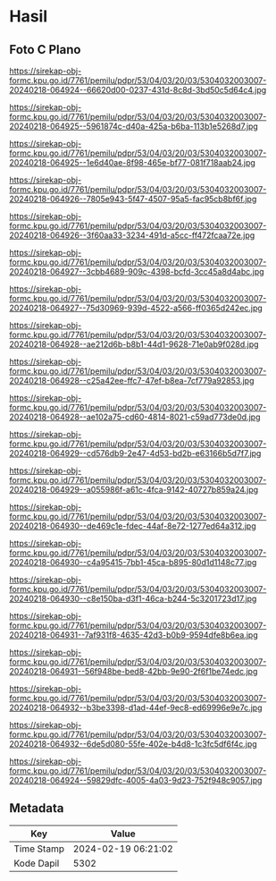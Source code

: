 # Hasil

## Foto C Plano

https://sirekap-obj-formc.kpu.go.id/7761/pemilu/pdpr/53/04/03/20/03/5304032003007-20240218-064924--66620d00-0237-431d-8c8d-3bd50c5d64c4.jpg

https://sirekap-obj-formc.kpu.go.id/7761/pemilu/pdpr/53/04/03/20/03/5304032003007-20240218-064925--5961874c-d40a-425a-b6ba-113b1e5268d7.jpg

https://sirekap-obj-formc.kpu.go.id/7761/pemilu/pdpr/53/04/03/20/03/5304032003007-20240218-064925--1e6d40ae-8f98-465e-bf77-081f718aab24.jpg

https://sirekap-obj-formc.kpu.go.id/7761/pemilu/pdpr/53/04/03/20/03/5304032003007-20240218-064926--7805e943-5f47-4507-95a5-fac95cb8bf6f.jpg

https://sirekap-obj-formc.kpu.go.id/7761/pemilu/pdpr/53/04/03/20/03/5304032003007-20240218-064926--3f60aa33-3234-491d-a5cc-ff472fcaa72e.jpg

https://sirekap-obj-formc.kpu.go.id/7761/pemilu/pdpr/53/04/03/20/03/5304032003007-20240218-064927--3cbb4689-909c-4398-bcfd-3cc45a8d4abc.jpg

https://sirekap-obj-formc.kpu.go.id/7761/pemilu/pdpr/53/04/03/20/03/5304032003007-20240218-064927--75d30969-939d-4522-a566-ff0365d242ec.jpg

https://sirekap-obj-formc.kpu.go.id/7761/pemilu/pdpr/53/04/03/20/03/5304032003007-20240218-064928--ae212d6b-b8b1-44d1-9628-71e0ab9f028d.jpg

https://sirekap-obj-formc.kpu.go.id/7761/pemilu/pdpr/53/04/03/20/03/5304032003007-20240218-064928--c25a42ee-ffc7-47ef-b8ea-7cf779a92853.jpg

https://sirekap-obj-formc.kpu.go.id/7761/pemilu/pdpr/53/04/03/20/03/5304032003007-20240218-064928--ae102a75-cd60-4814-8021-c59ad773de0d.jpg

https://sirekap-obj-formc.kpu.go.id/7761/pemilu/pdpr/53/04/03/20/03/5304032003007-20240218-064929--cd576db9-2e47-4d53-bd2b-e63166b5d7f7.jpg

https://sirekap-obj-formc.kpu.go.id/7761/pemilu/pdpr/53/04/03/20/03/5304032003007-20240218-064929--a055986f-a61c-4fca-9142-40727b859a24.jpg

https://sirekap-obj-formc.kpu.go.id/7761/pemilu/pdpr/53/04/03/20/03/5304032003007-20240218-064930--de469c1e-fdec-44af-8e72-1277ed64a312.jpg

https://sirekap-obj-formc.kpu.go.id/7761/pemilu/pdpr/53/04/03/20/03/5304032003007-20240218-064930--c4a95415-7bb1-45ca-b895-80d1d1148c77.jpg

https://sirekap-obj-formc.kpu.go.id/7761/pemilu/pdpr/53/04/03/20/03/5304032003007-20240218-064930--c8e150ba-d3f1-46ca-b244-5c3201723d17.jpg

https://sirekap-obj-formc.kpu.go.id/7761/pemilu/pdpr/53/04/03/20/03/5304032003007-20240218-064931--7af931f8-4635-42d3-b0b9-9594dfe8b6ea.jpg

https://sirekap-obj-formc.kpu.go.id/7761/pemilu/pdpr/53/04/03/20/03/5304032003007-20240218-064931--56f948be-bed8-42bb-9e90-2f6f1be74edc.jpg

https://sirekap-obj-formc.kpu.go.id/7761/pemilu/pdpr/53/04/03/20/03/5304032003007-20240218-064932--b3be3398-d1ad-44ef-9ec8-ed69996e9e7c.jpg

https://sirekap-obj-formc.kpu.go.id/7761/pemilu/pdpr/53/04/03/20/03/5304032003007-20240218-064932--6de5d080-55fe-402e-b4d8-1c3fc5df6f4c.jpg

https://sirekap-obj-formc.kpu.go.id/7761/pemilu/pdpr/53/04/03/20/03/5304032003007-20240218-064924--59829dfc-4005-4a03-9d23-752f948c9057.jpg


## Metadata

| Key        | Value               |
| ---------- | ------------------- |
| Time Stamp | 2024-02-19 06:21:02 |
| Kode Dapil | 5302                |



